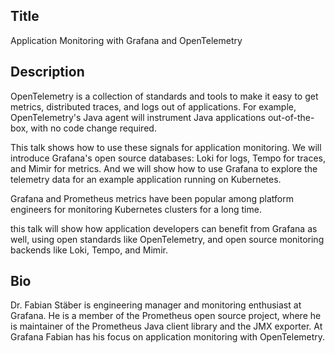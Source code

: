 Title
-----

Application Monitoring with Grafana and OpenTelemetry

Description
-----------

OpenTelemetry is a collection of standards and tools to make it easy to get metrics, distributed traces, and logs out of applications. For example, OpenTelemetry's Java agent will instrument Java applications out-of-the-box, with no code change required.

This talk shows how to use these signals for application monitoring. We will introduce Grafana's open source databases: Loki for logs, Tempo for traces, and Mimir for metrics. And we will show how to use Grafana to explore the telemetry data for an example application running on Kubernetes.

Grafana and Prometheus metrics have been popular among platform engineers for monitoring Kubernetes clusters for a long time.

this talk will show how application developers can benefit from Grafana as well, using open standards like OpenTelemetry, and open source monitoring backends like Loki, Tempo, and Mimir.

Bio
---

Dr. Fabian Stäber is engineering manager and monitoring enthusiast at Grafana. He is a member of the Prometheus open source project, where he is maintainer of the Prometheus Java client library and the JMX exporter. At Grafana Fabian has his focus on application monitoring with OpenTelemetry.
